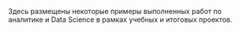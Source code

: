 Здесь размещены некоторые примеры выполненных работ по аналитике и Data Science в рамках учебных и итоговых проектов.

